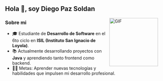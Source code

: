 ## Hola 👋, soy Diego Paz Soldan

<img align="right" alt="GIF" height="160px" src="https://c.tenor.com/GN73MKBawZYAAAAi/busy-cute.gif" />

### Sobre mi
- 🎓 Estudiante de **Desarrollo de Software** en el 6to ciclo en **ISIL (Instituto San Ignacio de Loyola)**.
- 📚 Actualmente desarrollando proyectos con **Java** y aprendiendo tanto frontend como backend.
- 💪🏼 Metas: Aprender nuevas tecnologías y habilidades que impulsen mi desarrollo profesional.

